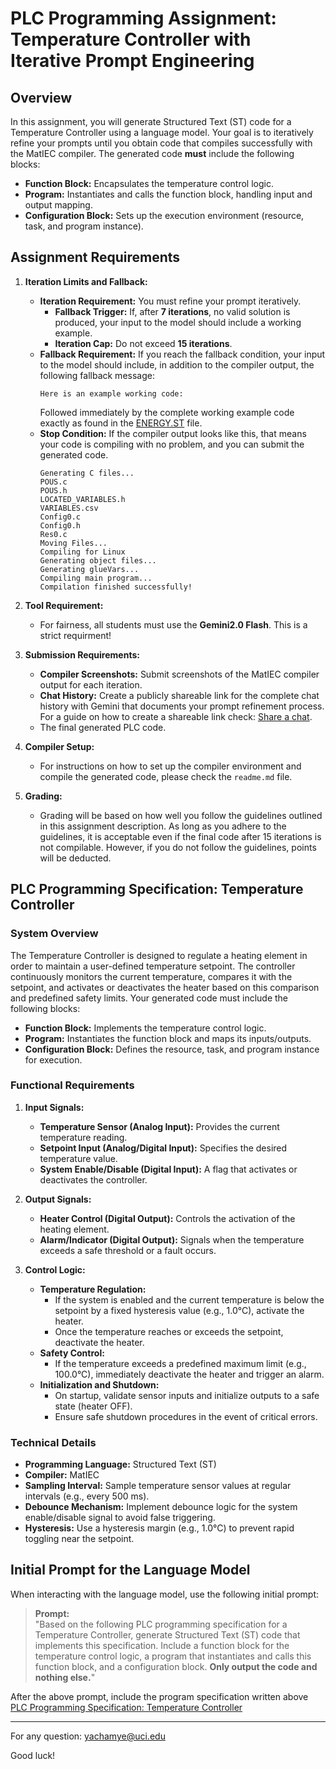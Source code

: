# PLC Programming Assignment: Temperature Controller with Iterative Prompt Engineering

## Overview

In this assignment, you will generate Structured Text (ST) code for a Temperature Controller using a language model. Your goal is to iteratively refine your prompts until you obtain code that compiles successfully with the MatIEC compiler. The generated code **must** include the following blocks:

- **Function Block:** Encapsulates the temperature control logic.
- **Program:** Instantiates and calls the function block, handling input and output mapping.
- **Configuration Block:** Sets up the execution environment (resource, task, and program instance).

## Assignment Requirements

1. **Iteration Limits and Fallback:**
   - **Iteration Requirement:** You must refine your prompt iteratively.
     - **Fallback Trigger:** If, after **7 iterations**, no valid solution is produced, your input to the model should include a working example.
     - **Iteration Cap:** Do not exceed **15 iterations**.
   - **Fallback Requirement:** If you reach the fallback condition, your input to the model should include, in addition to the compiler output, the following fallback message:
     ```
     Here is an example working code:
     ```
     Followed immediately by the complete working example code exactly as found in the [ENERGY.ST](st_files/ENERGY.ST) file.
   - **Stop Condition:** If the compiler output looks like this, that means your code is compiling with no problem, and you can submit the generated code.
        ```
        Generating C files...
        POUS.c
        POUS.h
        LOCATED_VARIABLES.h
        VARIABLES.csv
        Config0.c
        Config0.h
        Res0.c
        Moving Files...
        Compiling for Linux
        Generating object files...
        Generating glueVars...
        Compiling main program...
        Compilation finished successfully!
        ```

2. **Tool Requirement:**
   - For fairness, all students must use the **Gemini2.0 Flash**. This is a strict requirment!

3. **Submission Requirements:**
   - **Compiler Screenshots:** Submit screenshots of the MatIEC compiler output for each iteration.
   - **Chat History:** Create a publicly shareable link for the complete chat history with Gemini that documents your prompt refinement process. For a guide on how to create a shareable link check: [Share a chat](https://support.google.com/gemini/answer/13743730?).
   - The final generated PLC code.

4. **Compiler Setup:**
   - For instructions on how to set up the compiler environment and compile the generated code, please check the `readme.md` file.

5. **Grading:**
   - Grading will be based on how well you follow the guidelines outlined in this assignment description. As long as you adhere to the guidelines, it is acceptable even if the final code after 15 iterations is not compilable. However, if you do not follow the guidelines, points will be deducted.

## PLC Programming Specification: Temperature Controller

### System Overview
The Temperature Controller is designed to regulate a heating element in order to maintain a user-defined temperature setpoint. The controller continuously monitors the current temperature, compares it with the setpoint, and activates or deactivates the heater based on this comparison and predefined safety limits. Your generated code must include the following blocks:

- **Function Block:** Implements the temperature control logic.
- **Program:** Instantiates the function block and maps its inputs/outputs.
- **Configuration Block:** Defines the resource, task, and program instance for execution.

### Functional Requirements

1. **Input Signals:**
   - **Temperature Sensor (Analog Input):** Provides the current temperature reading.
   - **Setpoint Input (Analog/Digital Input):** Specifies the desired temperature value.
   - **System Enable/Disable (Digital Input):** A flag that activates or deactivates the controller.

2. **Output Signals:**
   - **Heater Control (Digital Output):** Controls the activation of the heating element.
   - **Alarm/Indicator (Digital Output):** Signals when the temperature exceeds a safe threshold or a fault occurs.

3. **Control Logic:**
   - **Temperature Regulation:**  
     - If the system is enabled and the current temperature is below the setpoint by a fixed hysteresis value (e.g., 1.0°C), activate the heater.
     - Once the temperature reaches or exceeds the setpoint, deactivate the heater.
   - **Safety Control:**  
     - If the temperature exceeds a predefined maximum limit (e.g., 100.0°C), immediately deactivate the heater and trigger an alarm.
   - **Initialization and Shutdown:**  
     - On startup, validate sensor inputs and initialize outputs to a safe state (heater OFF).
     - Ensure safe shutdown procedures in the event of critical errors.

### Technical Details

- **Programming Language:** Structured Text (ST)
- **Compiler:** MatIEC
- **Sampling Interval:** Sample temperature sensor values at regular intervals (e.g., every 500 ms).
- **Debounce Mechanism:** Implement debounce logic for the system enable/disable signal to avoid false triggering.
- **Hysteresis:** Use a hysteresis margin (e.g., 1.0°C) to prevent rapid toggling near the setpoint.

## Initial Prompt for the Language Model

When interacting with the language model, use the following initial prompt:

> **Prompt:**  
> "Based on the following PLC programming specification for a Temperature Controller, generate Structured Text (ST) code that implements this specification. Include a function block for the temperature control logic, a program that instantiates and calls this function block, and a configuration block. **Only output the code and nothing else.**"

After the above prompt, include the program specification written above [PLC Programming Specification: Temperature Controller](#plc-programming-specification-temperature-controller)

---

For any question: yachamye@uci.edu

Good luck!
